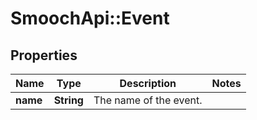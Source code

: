 # SmoochApi::Event

## Properties
Name | Type | Description | Notes
------------ | ------------- | ------------- | -------------
**name** | **String** | The name of the event. | 



